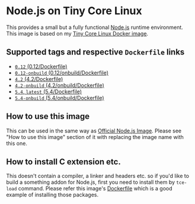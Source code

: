 Node.js on Tiny Core Linux
=========================

This provides a small but a fully functional [Node.js](https://nodejs.org/) runtime environment. This image is based on my [Tiny Core Linux Docker image](https://hub.docker.com/r/tatsushid/tinycore/).

## Supported tags and respective `Dockerfile` links

- [`0.12` (0.12/Dockerfile)](https://github.com/tatsushid/docker-tinycore-node/blob/master/0.12/Dockerfile)
- [`0.12-onbuild` (0.12/onbuild/Dockerfile)](https://github.com/tatsushid/docker-tinycore-node/blob/master/0.12/onbuild/Dockerfile)
- [`4.2` (4.2/Dockerfile)](https://github.com/tatsushid/docker-tinycore-node/blob/master/4.2/Dockerfile)
- [`4.2-onbuild` (4.2/onbuild/Dockerfile)](https://github.com/tatsushid/docker-tinycore-node/blob/master/4.2/onbuild/Dockerfile)
- [`5.4`, `latest` (5.4/Dockerfile)][Latest Dockerfile]
- [`5.4-onbuild` (5.4/onbuild/Dockerfile)](https://github.com/tatsushid/docker-tinycore-node/blob/master/5.4/onbuild/Dockerfile)

## How to use this image

This can be used in the same way as [Official Node.js Image](https://hub.docker.com/_/node/). Please see "How to use this image" section of it with replacing the image name with this one.

## How to install C extension etc.

This doesn't contain a compiler, a linker and headers etc. so if you'd like to build a something addon for Node.js, first you need to install them by `tce-load` command. Please refer this image's [Dockerfile][Latest Dockerfile] which is a good example of installing those packages.

[Latest Dockerfile]: https://github.com/tatsushid/docker-tinycore-node/blob/master/5.4/Dockerfile
